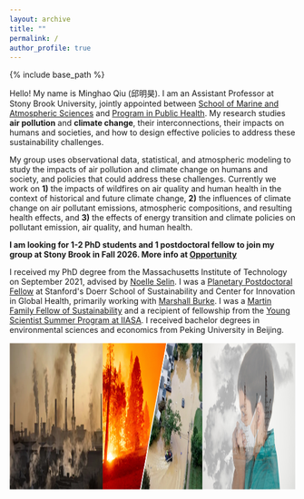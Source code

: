 ```yaml
---
layout: archive
title: ""
permalink: /
author_profile: true
---
```


{% include base_path %}

Hello! My name is Minghao Qiu (邱明昊). I am an Assistant Professor at Stony Brook University, jointly appointed between [School of Marine and Atmospheric Sciences](https://www.stonybrook.edu/somas/people/) and [Program in Public Health](https://publichealth.stonybrookmedicine.edu/faculty/corefaculty). My research studies **air pollution** and **climate change**, their interconnections, their impacts on humans and societies, and how to design effective policies to address these sustainability challenges. 

My group uses observational data, statistical, and atmospheric modeling to study the impacts of air pollution and climate change on humans and society, and policies that could address these challenges. Currently we work on **1)** the impacts of wildfires on air quality and human health in the context of historical and future climate change, **2)** the influences of climate change on air pollutant emissions, atmospheric compositions, and resulting health effects, and **3)** the effects of energy transition and climate policies on pollutant emission, air quality, and human health. 

**I am looking for 1-2 PhD students and 1 postdoctoral fellow to join my group at Stony Brook in Fall 2026. More info at [Opportunity](https://mhqiu.github.io/opportunity/)**

I received my PhD degree from the Massachusetts Institute of Technology on September 2021, advised by [Noelle Selin](http://www.selingroup.org/noelle-eckley-selin). I was a [Planetary Postdoctoral Fellow](https://globalhealth.stanford.edu/planetary-health-fellowship/how-climate-change-exacerbates-air-pollution-and-its-health-impacts.html/) at Stanford's Doerr School of Sustainability and Center for Innovation in Global Health, primarily working with [Marshall Burke](https://web.stanford.edu/~mburke/). I was a [Martin Family Fellow of Sustainability](https://martin-fellows.mit.edu/) and a recipient of fellowship from the [Young Scientist Summer Program at IIASA](https://iiasa.ac.at/web/home/education/yssp/Young_Scientists_Summer_Program.html). I received bachelor degrees in environmental sciences and economics from Peking University in Beijing. 
<!--  as a part of the [ECHO (Environmental Change and Human Outcomes) Lab](https://www.stanfordecholab.com/) -->

<img src="/images/research_theme.png" alt="" align="center" class="inline" width=1100 height=260 />
